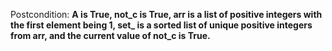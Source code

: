 Postcondition: **A is True, not_c is True, arr is a list of positive integers with the first element being 1, set_ is a sorted list of unique positive integers from arr, and the current value of not_c is True.**